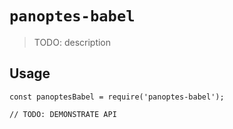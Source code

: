 # `panoptes-babel`

> TODO: description

## Usage

```
const panoptesBabel = require('panoptes-babel');

// TODO: DEMONSTRATE API
```
